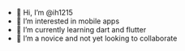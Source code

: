 - 👋 Hi, I’m @ih1215
- 👀 I’m interested in mobile apps
- 🌱 I’m currently learning dart and flutter
- 💞️ I’m a novice and not yet looking to collaborate 

<!---
ih1215/ih1215 is a ✨ special ✨ repository because its `README.md` (this file) appears on your GitHub profile.
You can click the Preview link to take a look at your changes.
--->

